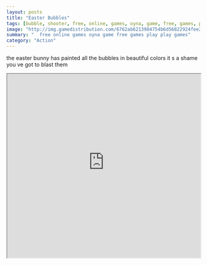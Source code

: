 ```yaml
---
layout: posts
title: "Easter Bubbles"
tags: [bubble, shooter, free, online, games, oyna, game, free, games, play, play, games]
image: "http://img.gamedistribution.com/6762ab6213984754b6d56822924fee20.jpg"
summary: "  free online games oyna game free games play play games"
category: "Action"
---
```


the easter bunny has painted all the bubbles in beautiful colors it s a shame you ve got to blast them

<iframe width="100%" height="480px;" src="http://flash.gamedistribution.com?game=6762ab6213984754b6d56822924fee20"></iframe>